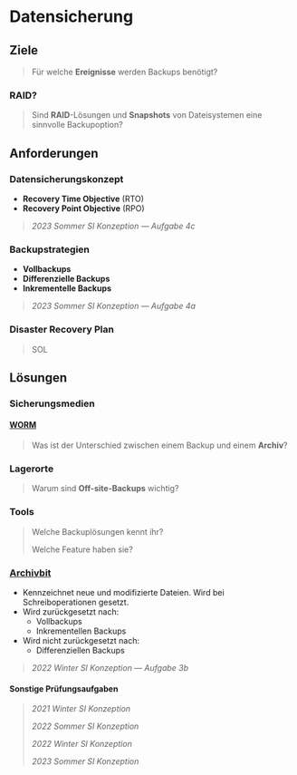 # Datensicherung

## Ziele

> Für welche **Ereignisse** werden Backups benötigt?

### RAID?

> Sind **RAID**-Lösungen und **Snapshots** von Dateisystemen eine sinnvolle Backupoption?

## Anforderungen

### Datensicherungskonzept

* **Recovery Time Objective** (RTO)
* **Recovery Point Objective** (RPO)

> *2023 Sommer SI Konzeption — Aufgabe 4c*

### Backupstrategien

* **Vollbackups**
* **Differenzielle Backups**
* **Inkrementelle Backups**

> *2023 Sommer SI Konzeption — Aufgabe 4a*

### Disaster Recovery Plan

> SOL


## Lösungen

### Sicherungsmedien

#### [WORM](https://de.wikipedia.org/wiki/WORM)

> Was ist der Unterschied zwischen einem Backup und einem **Archiv**?

### Lagerorte

> Warum sind **Off-site-Backups** wichtig?

### Tools

> Welche Backuplösungen kennt ihr?
>
> Welche Feature haben sie?

### [Archivbit](https://de.wikipedia.org/wiki/Archivbit)

* Kennzeichnet neue und modifizierte Dateien. Wird bei Schreiboperationen gesetzt.
* Wird zurückgesetzt nach:
  * Vollbackups
  * Inkrementellen Backups
* Wird nicht zurückgesetzt nach:
  * Differenziellen Backups

> *2022 Winter SI Konzeption — Aufgabe 3b*


#### Sonstige Prüfungsaufgaben

> *2021 Winter SI Konzeption*
>
> *2022 Sommer SI Konzeption*
>
> *2022 Winter SI Konzeption*
>
> *2023 Sommer SI Konzeption*
